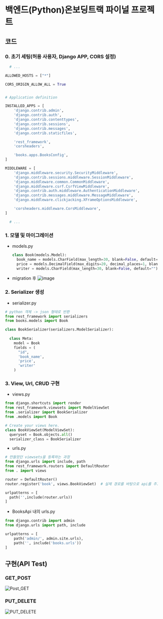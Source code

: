 # 백엔드(Python)온보딩트랙 파이널 프로젝트

## 코드

### 0. 초기 세팅(허용 사용자, Django APP, CORS 설정)
```python
  # ...

ALLOWED_HOSTS = ["*"]

CORS_ORIGIN_ALLOW_ALL = True


# Application definition

INSTALLED_APPS = [
    'django.contrib.admin',
    'django.contrib.auth',
    'django.contrib.contenttypes',
    'django.contrib.sessions',
    'django.contrib.messages',
    'django.contrib.staticfiles',

    'rest_framework',
    'corsheaders',

    'books.apps.BooksConfig',
]

MIDDLEWARE = [
    'django.middleware.security.SecurityMiddleware',
    'django.contrib.sessions.middleware.SessionMiddleware',
    'django.middleware.common.CommonMiddleware',
    'django.middleware.csrf.CsrfViewMiddleware',
    'django.contrib.auth.middleware.AuthenticationMiddleware',
    'django.contrib.messages.middleware.MessageMiddleware',
    'django.middleware.clickjacking.XFrameOptionsMiddleware',

    'corsheaders.middleware.CorsMiddleware',
]

  # ...
```

### 1. 모델 및 마이그레이션
- models.py
  ```python
  class Book(models.Model):
    book_name = models.CharField(max_length=30, blank=False, default="")
    price = models.DecimalField(max_digits=20, decimal_places=1, blank=False, default=0)
    writer = models.CharField(max_length=30, blank=False, default="")
  ```
- migration 후
  ![image](https://github.com/user-attachments/assets/3185399e-2921-40f7-93d6-2102bc84b023)


### 2. Serializer 생성
- serializer.py
```python
# python 객체 -> json 형태로 반환
from rest_framework import serializers
from books.models import Book

class BookSerializer(serializers.ModelSerializer):
  
  class Meta:
    model = Book
    fields = (
      "id",
      'book_name',
      'price',
      'writer'
    )
```

### 3. View, Url, CRUD 구현
- views.py
```python
from django.shortcuts import render
from rest_framework.viewsets import ModelViewSet
from .serializer import BookSerializer
from .models import Book

# Create your views here.
class BookViewSet(ModelViewSet):
  queryset = Book.objects.all()
  serializer_class = BookSerializer
```
- urls.py
```python
# 만들었던 viewsets을 등록하는 과정
from django.urls import include, path
from rest_framework.routers import DefaultRouter
from . import views

router = DefaultRouter()
router.register('book', views.BookViewSet)  # 실제 경로를 바탕으로 api를 주고받을 수 있음

urlpatterns = [
  path('',include(router.urls))
]
```
- BooksApi 내의 urls.py
```python
from django.contrib import admin
from django.urls import path, include

urlpatterns = [
    path('admin/', admin.site.urls),
    path('', include('books.urls'))
]
```

## 구현(API Test)
### GET_POST
![Post_GET](https://github.com/user-attachments/assets/333a610d-555a-495b-aa17-c1bb7c613d53)
### PUT_DELETE
![PUT_DELETE](https://github.com/user-attachments/assets/f5660b9e-228c-46d3-bdb3-33cee1dbb6f4)


